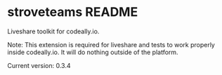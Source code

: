 # stroveteams README

Liveshare toolkit for codeally.io.

Note: This extension is required for liveshare and tests to work properly inside codeally.io. It will do nothing outside of the platform.

Current version: 0.3.4

